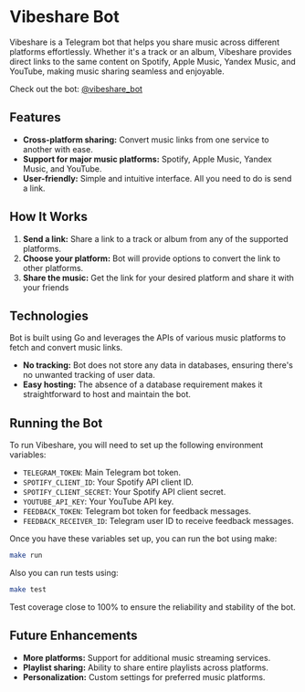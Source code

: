 # Vibeshare Bot

Vibeshare is a Telegram bot that helps you share music across different platforms effortlessly. Whether it's a track or an album, Vibeshare provides direct links to the same content on Spotify, Apple Music, Yandex Music, and YouTube, making music sharing seamless and enjoyable.

Check out the bot: [@vibeshare_bot](https://t.me/vibeshare_bot)

## Features

- **Cross-platform sharing:** Convert music links from one service to another with ease.
- **Support for major music platforms:** Spotify, Apple Music, Yandex Music, and YouTube.
- **User-friendly:** Simple and intuitive interface. All you need to do is send a link.

## How It Works

1. **Send a link:** Share a link to a track or album from any of the supported platforms.
2. **Choose your platform:** Bot will provide options to convert the link to other platforms.
3. **Share the music:** Get the link for your desired platform and share it with your friends

## Technologies

Bot is built using Go and leverages the APIs of various music platforms to fetch and convert music links.
- **No tracking:** Bot does not store any data in databases, ensuring there's no unwanted tracking of user data.
- **Easy hosting:** The absence of a database requirement makes it straightforward to host and maintain the bot.

## Running the Bot

To run Vibeshare, you will need to set up the following environment variables:

- `TELEGRAM_TOKEN`: Main Telegram bot token.
- `SPOTIFY_CLIENT_ID`: Your Spotify API client ID.
- `SPOTIFY_CLIENT_SECRET`: Your Spotify API client secret.
- `YOUTUBE_API_KEY`: Your YouTube API key.
- `FEEDBACK_TOKEN`: Telegram bot token for feedback messages.
- `FEEDBACK_RECEIVER_ID`: Telegram user ID to receive feedback messages.

Once you have these variables set up, you can run the bot using make:

```bash
make run
```

Also you can run tests using:

```bash
make test
```
Test coverage close to 100% to ensure the reliability and stability of the bot. 

## Future Enhancements

- **More platforms:** Support for additional music streaming services.
- **Playlist sharing:** Ability to share entire playlists across platforms.
- **Personalization:** Custom settings for preferred music platforms.